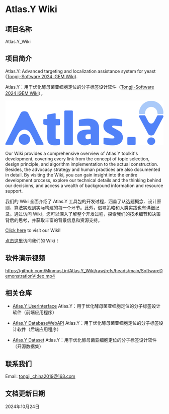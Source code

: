 # Atlas.Y Wiki

## 项目名称

Atlas.Y_Wiki

## 项目简介

Atlas.Y: Advanced targeting and localization assistance system for yeast ([Tongji-Software 2024 iGEM Wiki](https://2024.igem.wiki/tongji-software)).

Atlas.Y：用于优化酵母菌亚细胞定位的分子标签设计软件（[Tongji-Software 2024 iGEM Wiki](https://2024.igem.wiki/tongji-software)）。

![](assets/Logo.png)

Our Wiki provides a comprehensive overview of Atlas.Y toolkit's development, covering every link from the concept of topic selection, design principle, and algorithm implementation to the actual construction. Besides, the advocacy strategy and human practices are also documented in detail. By visiting the Wiki, you can gain insight into the entire development process, explore our technical details and the thinking behind our decisions, and access a wealth of background information and resource support.

我们的 Wiki 全面介绍了 Atlas.Y 工具包的开发过程，涵盖了从选题概念、设计原则、算法实现到实际构建的每一个环节。此外，倡导策略和人类实践也有详细记录。通过访问 Wiki，您可以深入了解整个开发过程，探索我们的技术细节和决策背后的思考，并获取丰富的背景信息和资源支持。

[Click here](https://2024.igem.wiki/tongji-software) to visit our Wiki!

[点击这里](https://2024.igem.wiki/tongji-software)访问我们的 Wiki！

## 软件演示视频

https://github.com/MinmusLin/Atlas.Y_Wiki/raw/refs/heads/main/SoftwareDemonstrationVideo.mp4

## 相关仓库

* [Atlas.Y UserInterface](https://github.com/MinmusLin/Atlas.Y_UserInterface)
Atlas.Y：用于优化酵母菌亚细胞定位的分子标签设计软件（前端应用程序）

* [Atlas.Y DatabaseWebAPI](https://github.com/MinmusLin/Atlas.Y_DatabaseWebAPI)
Atlas.Y：用于优化酵母菌亚细胞定位的分子标签设计软件（后端应用程序）

* [Atlas.Y Dataset](https://github.com/MinmusLin/Atlas.Y_Dataset)
Atlas.Y：用于优化酵母菌亚细胞定位的分子标签设计软件（开源数据集）

## 联系我们

Email: tongji_china2019@163.com

## 文档更新日期

2024年10月24日